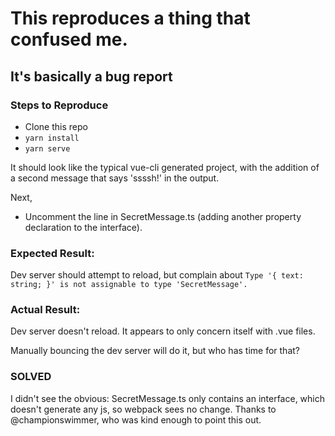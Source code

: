 # This reproduces a thing that confused me.
## It's basically a bug report

### Steps to Reproduce

* Clone this repo
* `yarn install`
* `yarn serve`

It should look like the typical vue-cli generated project, with the addition of a second message
that says 'ssssh!' in the output.

Next,

* Uncomment the line in SecretMessage.ts (adding another property declaration to the interface).

### Expected Result:

Dev server should attempt to reload, but complain about `Type '{ text: string; }' is not assignable to type 'SecretMessage'.`

### Actual Result:

Dev server doesn't reload.  It appears to only concern itself with .vue files.

Manually bouncing the dev server will do it, but who has time for that?

### SOLVED

I didn't see the obvious: SecretMessage.ts only contains an interface, which doesn't generate any js, so webpack sees
no change.  Thanks to @championswimmer, who was kind enough to point this out. 